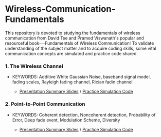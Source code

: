 # Wireless-Communication-Fundamentals
This repository is devoted to studying the fundamentals of wireless communication from David Tse and Pramod Viswanath's popular and resourceful book---Fundamentals of Wireless Communication!
To validate understanding of the subject matter and to acquire coding skills, some vital communication concepts are simulated and practice code shared.

### 1. The Wireless Channel
- KEYWORDS: Additive White Gaussian Noise, baseband signal model, fading scales, Rayleigh fading channel, Rician fadin channel

  - [Presentation Summary Slides](https://docs.google.com/presentation/d/1hu0Q2vIGhoO03nxhtWGziEIavmj33q4T/edit#slide=id.p2) / [Practice Simulation Code](https://github.com/ekwao9/Wireless-Communication-Fundamentals/tree/main/Simulations/Chapter%201)


### 2. Point-to-Point Communication
- KEYWORDS: Coherent detection, Noncoherent detection, Probability of Error, Deep fade event, Modulation Scheme, Diversity

  - [Presentation Summary Slides](https://docs.google.com/presentation/d/1Sb0yuWplzZAy-gCIR-MIJIOQe6L8h4Hb/edit#slide=id.p1) / [Practice Simulation Code](https://github.com/ekwao9/Wireless-Communication-Fundamentals/commit/8465ae6fa7b03ef5c54693b8c0e6e30a5cb27412)





